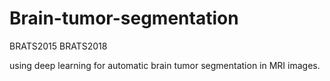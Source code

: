 # Brain-tumor-segmentation
BRATS2015 BRATS2018

using deep learning for automatic brain tumor segmentation in MRI images.
